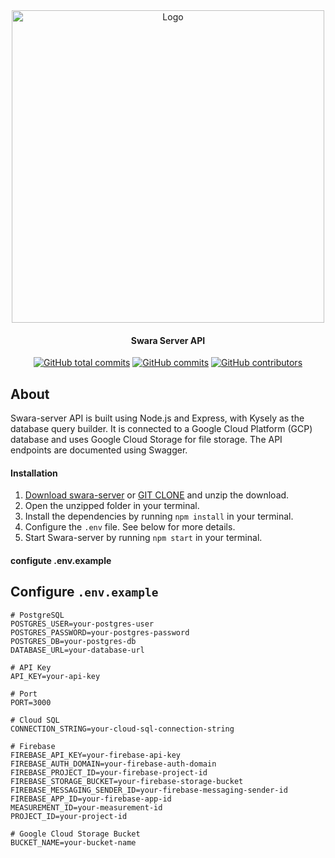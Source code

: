 <div align="center">

<img src="https://storage.googleapis.com/swara-app-storage/swara-assets/Group%206.svg" alt="Logo" width="500"/>

#### Swara Server API
[![GitHub total commits](https://img.shields.io/github/commit-activity/y/Swara-id/swara-server/main)](https://github.com/Swara-id/swara-server/commits/main)
[![GitHub commits](https://img.shields.io/github/last-commit/Swara-id/swara-server)](https://github.com/Swara-id/swara-server/commits/main)
[![GitHub contributors](https://img.shields.io/github/contributors/Swara-id/swara-server)](https://github.com/Swara-id/swara-server/graphs/contributors)

</div>

## **About**
Swara-server API is built using Node.js and Express, with Kysely as the database query builder. It is connected to a Google Cloud Platform (GCP) database and uses Google Cloud Storage for file storage. The API endpoints are documented using Swagger.



#### Installation
1. [Download swara-server](google.com) or [GIT CLONE](https://github.com/Swara-id/swara-server.git) and unzip the download.
2. Open the unzipped folder in your terminal.
3. Install the dependencies by running `npm install` in your terminal. 
4. Configure the `.env` file. See below for more details.
6. Start Swara-server by running `npm start` in your terminal.

#### configute .env.example
## Configure `.env.example`

```plaintext
# PostgreSQL
POSTGRES_USER=your-postgres-user
POSTGRES_PASSWORD=your-postgres-password
POSTGRES_DB=your-postgres-db
DATABASE_URL=your-database-url

# API Key
API_KEY=your-api-key

# Port
PORT=3000

# Cloud SQL
CONNECTION_STRING=your-cloud-sql-connection-string

# Firebase
FIREBASE_API_KEY=your-firebase-api-key
FIREBASE_AUTH_DOMAIN=your-firebase-auth-domain
FIREBASE_PROJECT_ID=your-firebase-project-id
FIREBASE_STORAGE_BUCKET=your-firebase-storage-bucket
FIREBASE_MESSAGING_SENDER_ID=your-firebase-messaging-sender-id
FIREBASE_APP_ID=your-firebase-app-id
MEASUREMENT_ID=your-measurement-id
PROJECT_ID=your-project-id

# Google Cloud Storage Bucket
BUCKET_NAME=your-bucket-name
```

